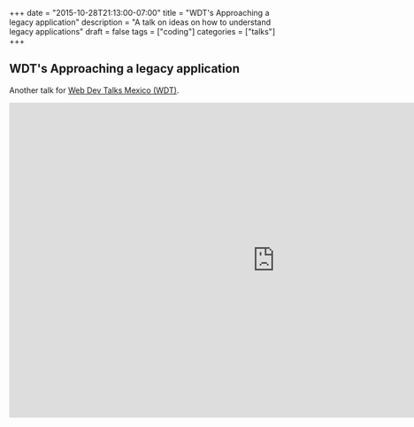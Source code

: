 +++
date = "2015-10-28T21:13:00-07:00"
title = "WDT's Approaching a legacy application"
description = "A talk on ideas on how to understand legacy applications"
draft = false
tags = ["coding"]
categories = ["talks"]
+++

## WDT's Approaching a legacy application
Another talk for [Web Dev Talks Mexico (WDT)](https://www.webdevtalks.mx/).

<iframe src="https://docs.google.com/presentation/d/11dVjHdiVqst8-6pI9Rc16ru6-jZw6xZiuwv-wEPRmOk/embed?start=false&loop=false&delayms=3000" frameborder="0" width="960" height="569" allowfullscreen="true" mozallowfullscreen="true" webkitallowfullscreen="true"></iframe>
